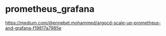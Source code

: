 # prometheus_grafana
https://medium.com/@ennebet.mohammed/argocd-scale-up-prometheus-and-grafana-f19817a7985e
